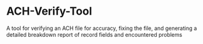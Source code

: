 # ACH-Verify-Tool
A tool for verifying an ACH file for accuracy, fixing the file, and generating a detailed breakdown report of record fields and encountered problems
